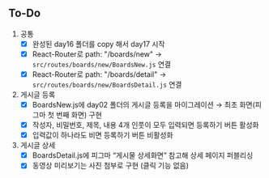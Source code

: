## To-Do

1. 공통
    - [x]  완성된 day16 폴더를 copy 해서 day17 시작
    - [x]  React-Router로 path: "/boards/new" → `src/routes/boards/new/BoardsNew.js` 연결
    - [x]  React-Router로 path: "/boards/detail" → `src/routes/boards/new/BoardsDetail.js` 연결
2. 게시글 등록
    - [x]  BoardsNew.js에 day02 폴더의 게시글 등록을 마이그레이션 → 최초 화면(피그마 첫 번째 화면) 구현
    - [x]  작성자, 비밀번호, 제목, 내용 4개 인풋이 모두 입력되면 등록하기 버튼 활성화
    - [x]  입력값이 하나라도 비면 등록하기 버튼 비활성화
3. 게시글 상세
    - [x]  BoardsDetail.js에 피그마 “게시물 상세화면” 참고해 상세 페이지 퍼블리싱
    - [x]  동영상 미리보기는 사진 첨부로 구현 (클릭 기능 없음)